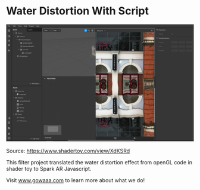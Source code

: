 # Water Distortion With Script

![example](example.png)

Source: https://www.shadertoy.com/view/XdKSRd

This filter project translated the water distortion effect from openGL code in shader toy to Spark AR Javascript. 

Visit www.gowaaa.com to learn more about what we do!